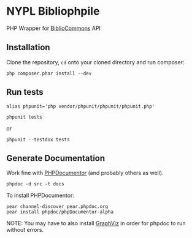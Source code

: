 
# NYPL Bibliophpile

PHP Wrapper for [BiblioCommons](http://www.bibliocommons.com/) API

## Installation

Clone the repository, `cd` onto your cloned directory and run composer:

    php composer.phar install --dev


## Run tests

	alias phpunit='php vendor/phpunit/phpunit/phpunit.php'

    phpunit tests

or

    phpunit --testdox tests

## Generate Documentation

Work fine with [PHPDocumentor](http://www.phpdoc.org/) (and probably others as well).

    phpdoc -d src -t docs

To install PHPDocumentor:

	pear channel-discover pear.phpdoc.org
	pear install phpdoc/phpDocumentor-alpha

NOTE: You may have to also install <a href="http://www.graphviz.org/">GraphViz</a> in order for phpdoc to run without errors.